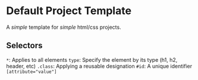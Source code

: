 # Default Project Template

A _simple_ template for _simple_ html/css projects.



## Selectors

`*`: Applies to all elements
`type`: Specify the element by its type (h1, h2, header, etc)
`.class`: Applying a reusable designation
`#id`: A unique identifier
`[attribute="value"]`